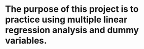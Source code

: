 # The purpose of this project is to practice using multiple linear regression analysis and dummy variables. 
